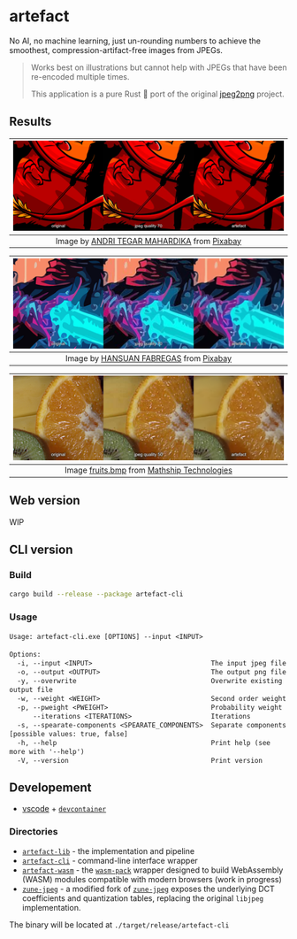 # artefact

No AI, no machine learning, just un-rounding numbers to achieve the smoothest, compression-artifact-free images from JPEGs.

> Works best on illustrations but cannot help with JPEGs that have been re-encoded multiple times.
>
> This application is a pure Rust 🦀 port of the original [jpeg2png](https://github.com/ThioJoe/jpeg2png/) project.

## Results

|![](assets/01.png)|
|:---:|
|Image by [ANDRI TEGAR MAHARDIKA](https://pixabay.com/users/andsproject-26081561/) from [Pixabay](https://pixabay.com/)|

|![](assets/02.png)|
|:---:|
|Image by [HANSUAN FABREGAS](https://pixabay.com/users/hansuan_fabregas-2902307/) from [Pixabay](https://pixabay.com/)|

|![](assets/03.png)|
|:---:|
|Image [fruits.bmp](https://www.hlevkin.com/hlevkin/TestImages/fruits.bmp) from <a href="https://www.hlevkin.com/hlevkin/06testimages.htm">Mathship Technologies</a>|

## Web version
WIP

## CLI version

### Build
```bash
cargo build --release --package artefact-cli
```

### Usage
```
Usage: artefact-cli.exe [OPTIONS] --input <INPUT>

Options:
  -i, --input <INPUT>                              The input jpeg file
  -o, --output <OUTPUT>                            The output png file
  -y, --overwrite                                  Overwrite existing output file
  -w, --weight <WEIGHT>                            Second order weight
  -p, --pweight <PWEIGHT>                          Probability weight
      --iterations <ITERATIONS>                    Iterations
  -s, --spearate-components <SPEARATE_COMPONENTS>  Separate components [possible values: true, false]
  -h, --help                                       Print help (see more with '--help')
  -V, --version                                    Print version
```

## Developement
- [vscode](https://code.visualstudio.com/) + [`devcontainer`](https://marketplace.visualstudio.com/items?itemName=ms-vscode-remote.remote-containers)

### Directories
- [`artefact-lib`](./artefact-lib/) - the implementation and pipeline
- [`artefact-cli`](./artefact-cli/) - command-line interface wrapper
- [`artefact-wasm`](./artefact-wasm/) - the [`wasm-pack`](https://github.com/rustwasm/wasm-pack) wrapper designed to build WebAssembly (WASM) modules compatible with modern browsers (work in progress)
- [`zune-jpeg`](./zune-jpeg/) - a modified fork of [`zune-jpeg`](https://github.com/etemesi254/zune-image/tree/dev/crates/zune-jpeg) exposes the underlying DCT coefficients and quantization tables, replacing the original `libjpeg` implementation.

The binary will be located at `./target/release/artefact-cli`
